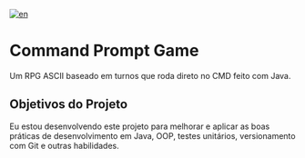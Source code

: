 [![en](https://img.shields.io/badge/lang-en-blue.svg)](https://github.com/deyvidfernandes/CommandPromptGame/blob/d8ff6f04cc681a18ac1e307dec212b7c16fdb225/README.md)

# Command Prompt Game

Um RPG ASCII baseado em turnos que roda direto no CMD feito com Java.

## Objetivos do Projeto

Eu estou desenvolvendo este projeto para melhorar e aplicar as boas práticas de desenvolvimento em Java, OOP, testes unitários, versionamento com Git e outras habilidades.
